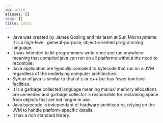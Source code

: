 ```yaml
---
id: intro
aliases: []
tags: []
title: intro
---
```


- Java was created by James Gosling and his team at Sun Microsystems. It is a high-level, general-purpose, object-oriented programming language.
- It was intended to let programmers write once and run anywhere meaning that compiled java can run on all platforms without the need to recompile.
- Java application are typically compiled to bytecode that run on a JVM regardless of the underlying computer architecture.
- Syntax of java is similar to that of c or c++ but has fewer low level facilities.
- It is a garbage collected language meaning manual memory allocations are unneeded and garbage collector is responsible for reclaiming space from objects that are not longer in use.
- Java bytecode is independant of hardware architecture, relying on the JVM to handle platform-specific details.
- It has a rich standard library.
